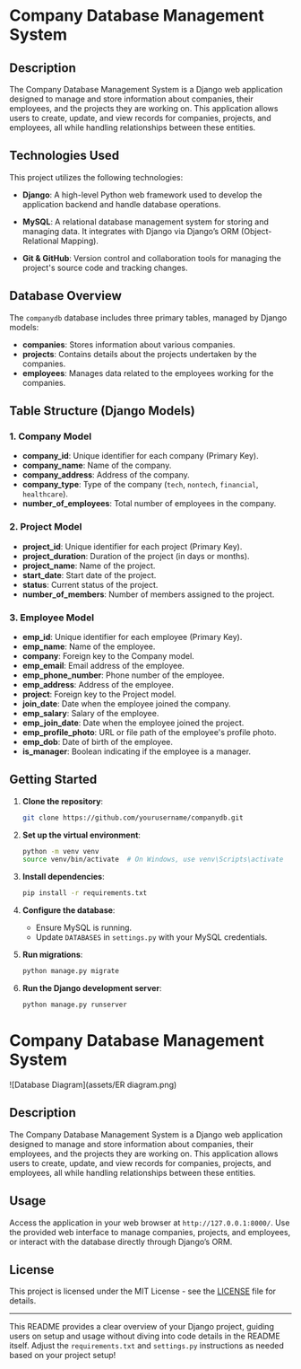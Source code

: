 
# Company Database Management System

## Description

The Company Database Management System is a Django web application designed to manage and store information about companies, their employees, and the projects they are working on. This application allows users to create, update, and view records for companies, projects, and employees, all while handling relationships between these entities.

## Technologies Used

This project utilizes the following technologies:

- **Django**: A high-level Python web framework used to develop the application backend and handle database operations.
- **MySQL**: A relational database management system for storing and managing data. It integrates with Django via Django’s ORM (Object-Relational Mapping).

- **Git & GitHub**: Version control and collaboration tools for managing the project's source code and tracking changes.


## Database Overview

The `companydb` database includes three primary tables, managed by Django models:

- **companies**: Stores information about various companies.
- **projects**: Contains details about the projects undertaken by the companies.
- **employees**: Manages data related to the employees working for the companies.

## Table Structure (Django Models)

### 1. Company Model

- **company_id**: Unique identifier for each company (Primary Key).
- **company_name**: Name of the company.
- **company_address**: Address of the company.
- **company_type**: Type of the company (`tech`, `nontech`, `financial`, `healthcare`).
- **number_of_employees**: Total number of employees in the company.

### 2. Project Model

- **project_id**: Unique identifier for each project (Primary Key).
- **project_duration**: Duration of the project (in days or months).
- **project_name**: Name of the project.
- **start_date**: Start date of the project.
- **status**: Current status of the project.
- **number_of_members**: Number of members assigned to the project.

### 3. Employee Model

- **emp_id**: Unique identifier for each employee (Primary Key).
- **emp_name**: Name of the employee.
- **company**: Foreign key to the Company model.
- **emp_email**: Email address of the employee.
- **emp_phone_number**: Phone number of the employee.
- **emp_address**: Address of the employee.
- **project**: Foreign key to the Project model.
- **join_date**: Date when the employee joined the company.
- **emp_salary**: Salary of the employee.
- **emp_join_date**: Date when the employee joined the project.
- **emp_profile_photo**: URL or file path of the employee's profile photo.
- **emp_dob**: Date of birth of the employee.
- **is_manager**: Boolean indicating if the employee is a manager.

## Getting Started

1. **Clone the repository**:
   ```bash
   git clone https://github.com/yourusername/companydb.git
   ```
   
2. **Set up the virtual environment**:
   ```bash
   python -m venv venv
   source venv/bin/activate  # On Windows, use venv\Scripts\activate
   ```

3. **Install dependencies**:
   ```bash
   pip install -r requirements.txt
   ```

4. **Configure the database**:
   - Ensure MySQL is running.
   - Update `DATABASES` in `settings.py` with your MySQL credentials.

5. **Run migrations**:
   ```bash
   python manage.py migrate
   ```

6. **Run the Django development server**:
   ```bash
   python manage.py runserver
   ```
# Company Database Management System

![Database Diagram](assets/ER diagram.png)

## Description

The Company Database Management System is a Django web application designed to manage and store information about companies, their employees, and the projects they are working on. This application allows users to create, update, and view records for companies, projects, and employees, all while handling relationships between these entities.

## Usage

Access the application in your web browser at `http://127.0.0.1:8000/`. Use the provided web interface to manage companies, projects, and employees, or interact with the database directly through Django’s ORM.


## License

This project is licensed under the MIT License - see the [LICENSE](LICENSE) file for details.

---

This README provides a clear overview of your Django project, guiding users on setup and usage without diving into code details in the README itself. Adjust the `requirements.txt` and `settings.py` instructions as needed based on your project setup!